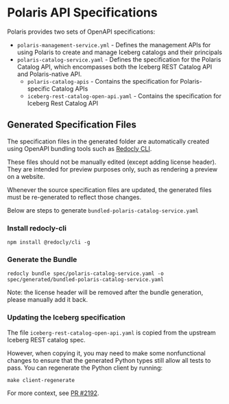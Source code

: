 <!--
  Licensed to the Apache Software Foundation (ASF) under one
  or more contributor license agreements.  See the NOTICE file
  distributed with this work for additional information
  regarding copyright ownership.  The ASF licenses this file
  to you under the Apache License, Version 2.0 (the
  "License"); you may not use this file except in compliance
  with the License.  You may obtain a copy of the License at
 
   http://www.apache.org/licenses/LICENSE-2.0
 
  Unless required by applicable law or agreed to in writing,
  software distributed under the License is distributed on an
  "AS IS" BASIS, WITHOUT WARRANTIES OR CONDITIONS OF ANY
  KIND, either express or implied.  See the License for the
  specific language governing permissions and limitations
  under the License.
-->

# Polaris API Specifications

Polaris provides two sets of OpenAPI specifications:
- `polaris-management-service.yml` - Defines the management APIs for using Polaris to create and manage Iceberg catalogs and their principals
- `polaris-catalog-service.yaml` - Defines the specification for the Polaris Catalog API, which encompasses both the Iceberg REST Catalog API
   and Polaris-native API.
  - `polaris-catalog-apis` - Contains the specification for Polaris-specific Catalog APIs
  - `iceberg-rest-catalog-open-api.yaml` - Contains the specification for Iceberg Rest Catalog API

## Generated Specification Files
The specification files in the generated folder are automatically created using OpenAPI bundling tools such as 
[Redocly CLI](https://github.com/Redocly/redocly-cli).

These files should not be manually edited (except adding license header). They are intended for preview purposes only, 
such as rendering a preview on a website.

Whenever the source specification files are updated, the generated files must be re-generated to reflect those changes.

Below are steps to generate `bundled-polaris-catalog-service.yaml`
### Install redocly-cli
```
npm install @redocly/cli -g
```

### Generate the Bundle
```
redocly bundle spec/polaris-catalog-service.yaml -o spec/generated/bundled-polaris-catalog-service.yaml
```
Note: the license header will be removed after the bundle generation, please manually add it back.

### Updating the Iceberg specification

The file `iceberg-rest-catalog-open-api.yaml` is copied from the upstream Iceberg REST catalog spec.

However, when copying it, you may need to make some nonfunctional changes to ensure that the generated Python types
still allow all tests to pass. You can regenerate the Python client by running:
```
make client-regenerate
```
For more context, see [PR #2192](https://github.com/apache/polaris/pull/2192).

